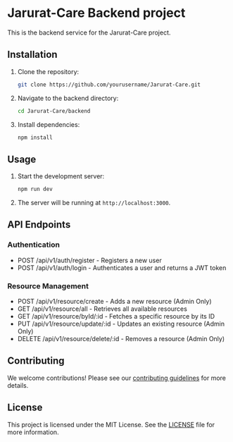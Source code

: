 # Jarurat-Care Backend project

This is the backend service for the Jarurat-Care project.

## Installation

1. Clone the repository:
    ```sh
    git clone https://github.com/yourusername/Jarurat-Care.git
    ```
2. Navigate to the backend directory:
    ```sh
    cd Jarurat-Care/backend
    ```
3. Install dependencies:
    ```sh
    npm install
    ```

## Usage

1. Start the development server:
    ```sh
    npm run dev
    ```
2. The server will be running at `http://localhost:3000`.

## API Endpoints

### Authentication

* POST /api/v1/auth/register - Registers a new user
* POST /api/v1/auth/login - Authenticates a user and returns a JWT token

### Resource Management

* POST /api/v1/resource/create - Adds a new resource (Admin Only)
* GET /api/v1/resource/all - Retrieves all available resources
* GET /api/v1/resource/byId/:id - Fetches a specific resource by its ID
* PUT /api/v1/resource/update/:id - Updates an existing resource (Admin Only)
* DELETE /api/v1/resource/delete/:id - Removes a resource (Admin Only)

## Contributing

We welcome contributions! Please see our [contributing guidelines](CONTRIBUTING.md) for more details.

## License

This project is licensed under the MIT License. See the [LICENSE](LICENSE) file for more information.